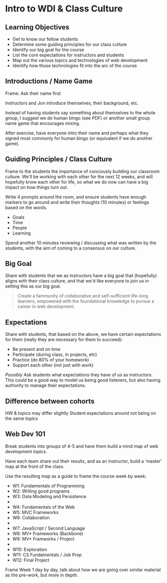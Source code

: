 # Intro to WDI & Class Culture

## Learning Objectives

* Get to know our fellow students
* Determine some guiding principles for our class culture
* Identify our big goal for the course
* List the core expectations for instructors and students
* Map out the various topics and technologies of web development
* Identify how those technologies fit into the arc of the course

## Introductions / Name Game

Frame: Ask their name first

Instructors and Jon introduce themselves, their background, etc.

Instead of having students say something about themselves to the whole group,
I suggest we do human bingo (see PDF) or another small group name game that
encourages mixing.

After exercise, have everyone intro their name and perhaps what they signed most
commonly for human bingo (or equivalent if we do another game).

## Guiding Principles / Class Culture

Frame to the students the importance of conciously building our classroom culture.
We'll be working with each other for the next 12 weeks, and will hopefully know
each other for life, so what we do now can have a big impact on how things turn out.

Write 4 prompts around the room, and ensure students have enough markers to go
around and write their thoughts (10 minutes) or feelings based on the words.

* Goals
* Time
* People
* Learning

Spend another 10 minutes reviewing / discussing what was written by the students,
with the aim of coming to a consensus on our culture.

## Big Goal

Share with students that we as instructors have a big goal that (hopefully)
aligns with their class culture, and that we'd like everyone to join us in setting
this as our big goal.

>Create a fammunity of collaborative and self-sufficient life-long learners,
empowered with the foundational knowledge to pursue a career in web development.

## Expectations

Share with students, that based on the above, we have certain expectations for
them (really they are necessary for them to succeed):

* Be present and on time
* Participate (during class, in projects, etc)
* Practice (do 80% of your homework)
* Support each other (not just with work)

*Possibly*
Ask students what expectations they have of us as instructors. This could be a
good way to model us being good listeners, but also having authority to manage
their expectations.

## Difference between cohorts

HW & topics may differ slightly
Student expectations around not being on the same topics

## Web Dev 101

Break students into groups of 4-5 and have them build a mind map of web
development topics.

Have each team share out their results, and as an instructor, build a 'master'
map at the front of the class.

Use the resulting map as a guide to frame the course week by week:

* W1: Fundamentals of Programming
* W2: Writing good programs
* W3: Data Modeling and Persistence
* 
* W4: Fundamentals of the Web
* W5: MVC Frameworks
* W6: Collaboration
*
* W7: JavaScript / Second Language
* W8: MV* Frameworks (Backbone)
* W9: MV* Framworks / Project
*
* W10: Exploration
* W11: CS Fundamentals / Job Prep
* W12: Final Project


Frame Week 1 day by day, talk about how we are going over similar material as the
pre-work, but more in depth.
